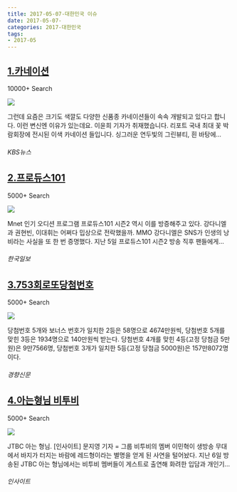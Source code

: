 ```yaml
---
title: 2017-05-07-대한민국 이슈
date: 2017-05-07-
categories: 2017-대한민국
tags: 
- 2017-05
---
```


[1.카네이션](http://d.kbs.co.kr/news/view.do?ncd=3477416)
--

10000+ Search

![](http:)

그런데 요즘은 크기도 색깔도 다양한 신품종 카네이션들이 속속 개발되고 있다고 합니다. 이런 변신엔 이유가 있는데요. 이윤희 기자가 취재했습니다. 리포트 국내 최대 꽃 박람회장에 전시된 이색 카네이션 들입니다. 싱그러운 연두빛의 그린뷰티, 흰 바탕에...
###### KBS뉴스

[2.프로듀스101](http://www.hankookilbo.com/v/1c183ec2bf2e0b7cb725c5d2127d250b)
--

5000+ Search

![](http:)

Mnet 인기 오디션 프로그램 프로듀스101 시즌2 역시 이를 방증해주고 있다. 강다니엘과 권현빈, 이대휘는 어쩌다 밉상으로 전락했을까. MMO 강다니엘은 SNS가 인생의 낭비라는 사실을 또 한 번 증명했다. 지난 5일 프로듀스101 시즌2 방송 직후 팬들에게...
###### 한국일보

[3.753회로또당첨번호](http://biz.khan.co.kr/khan_art_view.html?artid=201705062124001&code=920401)
--

5000+ Search

![](http:)

당첨번호 5개와 보너스 번호가 일치한 2등은 58명으로 4674만원씩, 당첨번호 5개를 맞힌 3등은 1934명으로 140만원씩 받는다. 당첨번호 4개를 맞힌 4등(고정 당첨금 5만원)은 9만7566명, 당첨번호 3개가 일치한 5등(고정 당첨금 5000원)은 157만8072명이다.
###### 경향신문

[4.아는형님 비투비](http://www.insight.co.kr/newsRead.php?ArtNo=104483)
--

5000+ Search

![](http:)

JTBC 아는 형님. [인사이트] 문지영 기자 = 그룹 비투비의 멤버 이민혁이 생방송 무대에서 바지가 터지는 바람에 레드형이라는 별명을 얻게 된 사연을 털어놨다. 지난 6일 방송된 JTBC 아는 형님에서는 비투비 멤버들이 게스트로 출연해 화려한 입담과 개인기...
###### 인사이트

